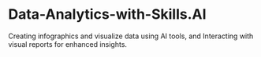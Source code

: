 # Data-Analytics-with-Skills.AI
Creating infographics and visualize data using AI tools, and Interacting with visual reports for enhanced insights.
